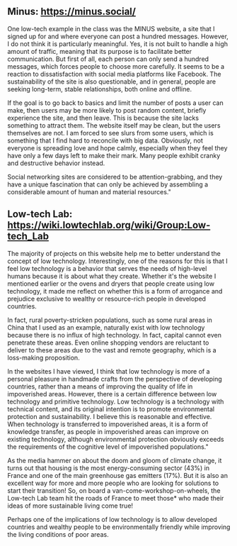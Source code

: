## Minus: https://minus.social/
One low-tech example in the class was the MINUS website, a site that I signed up for and where everyone can post a hundred messages. However, I do not think it is particularly meaningful. Yes, it is not built to handle a high amount of traffic, meaning that its purpose is to facilitate better communication. But first of all, each person can only send a hundred messages, which forces people to choose more carefully. It seems to be a reaction to dissatisfaction with social media platforms like Facebook. The sustainability of the site is also questionable, and in general, people are seeking long-term, stable relationships, both online and offline.

If the goal is to go back to basics and limit the number of posts a user can make, then users may be more likely to post random content, briefly experience the site, and then leave. This is because the site lacks something to attract them. The website itself may be clean, but the users themselves are not. I am forced to see slurs from some users, which is something that I find hard to reconcile with big data. Obviously, not everyone is spreading love and hope calmly, especially when they feel they have only a few days left to make their mark. Many people exhibit cranky and destructive behavior instead.

Social networking sites are considered to be attention-grabbing, and they have a unique fascination that can only be achieved by assembling a considerable amount of human and material resources."

## Low-tech Lab: https://wiki.lowtechlab.org/wiki/Group:Low-tech_Lab
The majority of projects on this website help me to better understand the concept of low technology. Interestingly, one of the reasons for this is that I feel low technology is a behavior that serves the needs of high-level humans because it is about what they create. Whether it's the website I mentioned earlier or the ovens and dryers that people create using low technology, it made me reflect on whether this is a form of arrogance and prejudice exclusive to wealthy or resource-rich people in developed countries.

In fact, rural poverty-stricken populations, such as some rural areas in China that I used as an example, naturally exist with low technology because there is no influx of high technology. In fact, capital cannot even penetrate these areas. Even online shopping vendors are reluctant to deliver to these areas due to the vast and remote geography, which is a loss-making proposition.

In the websites I have viewed, I think that low technology is more of a personal pleasure in handmade crafts from the perspective of developing countries, rather than a means of improving the quality of life in impoverished areas. However, there is a certain difference between low technology and primitive technology. Low technology is a technology with technical content, and its original intention is to promote environmental protection and sustainability. I believe this is reasonable and effective. When technology is transferred to impoverished areas, it is a form of knowledge transfer, as people in impoverished areas can improve on existing technology, although environmental protection obviously exceeds the requirements of the cognitive level of impoverished populations."

As the media hammer on about the doom and gloom of climate change, it turns out that housing is the most energy-consuming sector (43%) in France and one of the main greenhouse gas emitters (17%). But it is also an excellent way for more and more people who are looking for solutions to start their transition!
So, on board a van-come-workshop-on-wheels, the Low-tech Lab team hit the roads of France to meet those* who made their ideas of more sustainable living come true!

Perhaps one of the implications of low technology is to allow developed countries and wealthy people to be environmentally friendly while improving the living conditions of poor areas.
